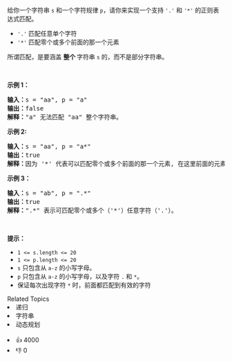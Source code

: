 <p>给你一个字符串&nbsp;<code>s</code>&nbsp;和一个字符规律&nbsp;<code>p</code>，请你来实现一个支持 <code>'.'</code>&nbsp;和&nbsp;<code>'*'</code>&nbsp;的正则表达式匹配。</p>

<ul> 
 <li><code>'.'</code> 匹配任意单个字符</li> 
 <li><code>'*'</code> 匹配零个或多个前面的那一个元素</li> 
</ul>

<p>所谓匹配，是要涵盖&nbsp;<strong>整个&nbsp;</strong>字符串&nbsp;<code>s</code> 的，而不是部分字符串。</p> &nbsp;

<p><strong>示例 1：</strong></p>

<pre>
<strong>输入：</strong>s = "aa", p = "a"
<strong>输出：</strong>false
<strong>解释：</strong>"a" 无法匹配 "aa" 整个字符串。
</pre>

<p><strong>示例 2:</strong></p>

<pre>
<strong>输入：</strong>s = "aa", p = "a*"
<strong>输出：</strong>true
<strong>解释：</strong>因为 '*' 代表可以匹配零个或多个前面的那一个元素, 在这里前面的元素就是 'a'。因此，字符串 "aa" 可被视为 'a' 重复了一次。
</pre>

<p><strong>示例&nbsp;3：</strong></p>

<pre>
<strong>输入：</strong>s = "ab", p = ".*"
<strong>输出：</strong>true
<strong>解释：</strong>".*" 表示可匹配零个或多个（'*'）任意字符（'.'）。
</pre>

<p>&nbsp;</p>

<p><strong>提示：</strong></p>

<ul> 
 <li><code>1 &lt;= s.length&nbsp;&lt;= 20</code></li> 
 <li><code>1 &lt;= p.length&nbsp;&lt;= 20</code></li> 
 <li><code>s</code>&nbsp;只包含从&nbsp;<code>a-z</code>&nbsp;的小写字母。</li> 
 <li><code>p</code>&nbsp;只包含从&nbsp;<code>a-z</code>&nbsp;的小写字母，以及字符&nbsp;<code>.</code>&nbsp;和&nbsp;<code>*</code>。</li> 
 <li>保证每次出现字符&nbsp;<code>*</code> 时，前面都匹配到有效的字符</li> 
</ul>

<div><div>Related Topics</div><div><li>递归</li><li>字符串</li><li>动态规划</li></div></div><br><div><li>👍 4000</li><li>👎 0</li></div>